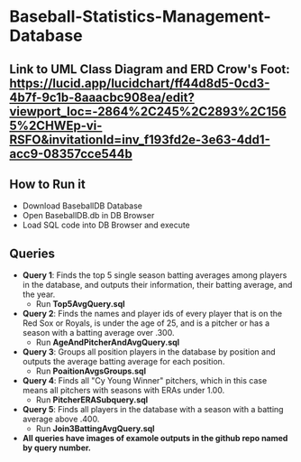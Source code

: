 # Baseball-Statistics-Management-Database

## Link to UML Class Diagram and ERD Crow's Foot: https://lucid.app/lucidchart/ff44d8d5-0cd3-4b7f-9c1b-8aaacbc908ea/edit?viewport_loc=-2864%2C245%2C2893%2C1565%2CHWEp-vi-RSFO&invitationId=inv_f193fd2e-3e63-4dd1-acc9-08357cce544b

## How to Run it

* Download BaseballDB Database
* Open BaseballDB.db in DB Browser
* Load SQL code into DB Browser and execute

## Queries

* **Query 1**: Finds the top 5 single season batting averages among players in the database, and outputs their information, their batting average, and the year.
	* Run **Top5AvgQuery.sql**
* **Query 2**: Finds the names and player ids of every player that is on the Red Sox or Royals, is under the age of 25, and is a pitcher or has a season with a batting average over .300.
	* Run **AgeAndPitcherAndAvgQuery.sql**
* **Query 3**: Groups all position players in the database by position and outputs the average batting average for each position.
	* Run **PoaitionAvgsGroups.sql**
* **Query 4**: Finds all "Cy Young Winner" pitchers, which in this case means all pitchers with seasons with ERAs under 1.00.
	* Run **PitcherERASubquery.sql**
* **Query 5**: Finds all players in the database with a season with a batting average above .400.
	* Run **Join3BattingAvgQuery.sql**
* **All queries have images of examole outputs in the github repo named by query number.**
